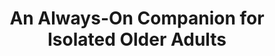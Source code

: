---
name: "An Always On Companion For Isolated Older"
title: "An Always-On Companion for Isolated Older Adults"
project: null
event: "International Workshop on Techniques Toward Companion Technologies"
authors:
- name: "Sidner, C."
- name: "Bickmore, T."
- name: "Rich, C."
- name: "Barry, B."
- name: "Ring, L."
- name: "Behrooz, M."
- name: "Shayganfar, M."
year: 2013
resources: null
external_url: null
draft: false
---